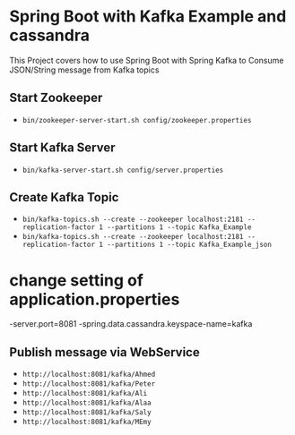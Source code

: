 # Spring Boot with Kafka Example and cassandra

This Project covers how to use Spring Boot with Spring Kafka to Consume JSON/String message from Kafka topics
## Start Zookeeper
- `bin/zookeeper-server-start.sh config/zookeeper.properties`

## Start Kafka Server
- `bin/kafka-server-start.sh config/server.properties`

## Create Kafka Topic
- `bin/kafka-topics.sh --create --zookeeper localhost:2181 --replication-factor 1 --partitions 1 --topic Kafka_Example`
- `bin/kafka-topics.sh --create --zookeeper localhost:2181 --replication-factor 1 --partitions 1 --topic Kafka_Example_json`

# change setting of application.properties 
-server.port=8081
-spring.data.cassandra.keyspace-name=kafka


## Publish message via WebService
- `http://localhost:8081/kafka/Ahmed`
- `http://localhost:8081/kafka/Peter`
- `http://localhost:8081/kafka/Ali`
- `http://localhost:8081/kafka/Alaa`
- `http://localhost:8081/kafka/Saly`
- `http://localhost:8081/kafka/MEmy`

